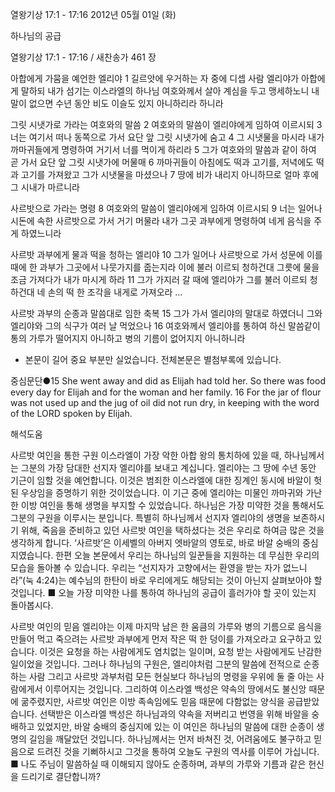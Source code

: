 열왕기상 17:1 - 17:16 
2012년 05월 01일 (화)

하나님의 공급



열왕기상 17:1 - 17:16 / 새찬송가 461 장


아합에게 가뭄을 예언한 엘리야
1 길르앗에 우거하는 자 중에 디셉 사람 엘리야가 아합에게 말하되 내가 섬기는 이스라엘의 하나님 여호와께서 살아 계심을 두고 맹세하노니 내 말이 없으면 수년 동안 비도 이슬도 있지 아니하리라 하니라

그릿 시냇가로 가라는 여호와의 말씀
2 여호와의 말씀이 엘리야에게 임하여 이르시되 3 너는 여기서 떠나 동쪽으로 가서 요단 앞 그릿 시냇가에 숨고 4 그 시냇물을 마시라 내가 까마귀들에게 명령하여 거기서 너를 먹이게 하리라 5 그가 여호와의 말씀과 같이 하여 곧 가서 요단 앞 그릿 시냇가에 머물매 6 까마귀들이 아침에도 떡과 고기를, 저녁에도 떡과 고기를 가져왔고 그가 시냇물을 마셨으나 7 땅에 비가 내리지 아니하므로 얼마 후에 그 시내가 마르니라

사르밧으로 가라는 명령
8 여호와의 말씀이 엘리야에게 임하여 이르시되 9 너는 일어나 시돈에 속한 사르밧으로 가서 거기 머물라 내가 그곳 과부에게 명령하여 네게 음식을 주게 하였느니라

사르밧 과부에게 물과 떡을 청하는 엘리야
10 그가 일어나 사르밧으로 가서 성문에 이를 때에 한 과부가 그곳에서 나뭇가지를 줍는지라 이에 불러 이르되 청하건대 그릇에 물을 조금 가져다가 내가 마시게 하라 11 그가 가지러 갈 때에 엘리야가 그를 불러 이르되 청하건대 네 손의 떡 한 조각을 내게로 가져오라 …

사르밧 과부의 순종과 말씀대로 임한 축복
15 그가 가서 엘리야의 말대로 하였더니 그와 엘리야와 그의 식구가 여러 날 먹었으나 16 여호와께서 엘리야를 통하여 하신 말씀같이 통의 가루가 떨어지지 아니하고 병의 기름이 없어지지 아니하니라
* 본문이 길어 중요 부분만 실었습니다. 전체본문은 별첨부록에 있습니다.

중심문단●15 She went away and did as Elijah had told her. So there was food every day for Elijah and for the woman and her family. 16 For the jar of flour was not used up and the jug of oil did not run dry, in keeping with the word of the LORD spoken by Elijah.

해석도움





사르밧 여인을 통한 구원 
이스라엘이 가장 악한 아합 왕의 통치하에 있을 때, 하나님께서는 그분의 가장 담대한 선지자 엘리야를 보내고 계십니다. 엘리야는 그 땅에 수년 동안 기근이 임할 것을 예언합니다. 이것은 범죄한 이스라엘에 대한 징계인 동시에 바알이 헛된 우상임을 증명하기 위한 것이었습니다. 이 기근 중에 엘리야는 미물인 까마귀와 가난한 이방 여인을 통해 생명을 부지할 수 있었습니다. 하나님은 가장 미약한 것을 통해서도 그분의 구원을 이루시는 분입니다. 특별히 하나님께서 선지자 엘리야의 생명을 보존하시기 위해, 죽음을 준비하고 있던 사르밧 여인을 택하셨다는 것은 우리로 하여금 많은 것을 생각하게 합니다. ‘사르밧’은 이세벨의 아버지 엣바알의 영토로, 바로 바알 숭배의 중심지였습니다. 한편 오늘 본문에서 우리는 하나님의 일꾼들을 지원하는 데 무심한 우리의 모습을 돌아볼 수 있습니다. 우리는 “선지자가 고향에서는 환영을 받는 자가 없느니라”(눅 4:24)는 예수님의 한탄이 바로 우리에게도 해당되는 것이 아닌지 살펴보아야 할 것입니다.
■ 오늘 가장 미약한 나를 통하여 하나님의 공급이 흘러가야 할 곳이 있는지 돌아봅시다.

사르밧 여인의 믿음
엘리야는 이제 마지막 남은 한 움큼의 가루와 병의 기름으로 음식을 만들어 먹고 죽으려는 사르밧 과부에게 먼저 작은 떡 한 덩이를 가져오라고 요구하고 있습니다. 이것은 요청을 하는 사람에게도 염치없는 일이며, 요청 받는 사람에게도 난감한 일이었을 것입니다. 그러나 하나님의 구원은, 엘리야처럼 그분의 말씀에 전적으로 순종하는 사람 그리고 사르밧 과부처럼 모든 현실보다 하나님의 명령을 우위에 둘 줄 아는 사람에게서 이루어지는 것입니다. 그리하여 이스라엘 백성은 약속의 땅에서도 불신앙 때문에 굶주렸지만, 사르밧 여인은 이방 족속임에도 믿음 때문에 다함없는 양식을 공급받았습니다. 선택받은 이스라엘 백성은 하나님과의 약속을 저버리고 번영을 위해 바알을 숭배하고 있었지만, 바알 숭배의 중심지에 있는 이 여인은 하나님의 말씀에 대한 순종이 생명의 길임을 깨달았던 것입니다. 하나님께서는 먼저 바쳐진 것, 어려움에도 불구하고 믿음으로 드려진 것을 기뻐하시고 그것을 통하여 오늘도 구원의 역사를 이루어 가십니다.
■ 나도 주님이 말씀하실 때 이해되지 않아도 순종하며, 과부의 가루와 기름과 같은 헌신을 드리기로 결단합니까?
